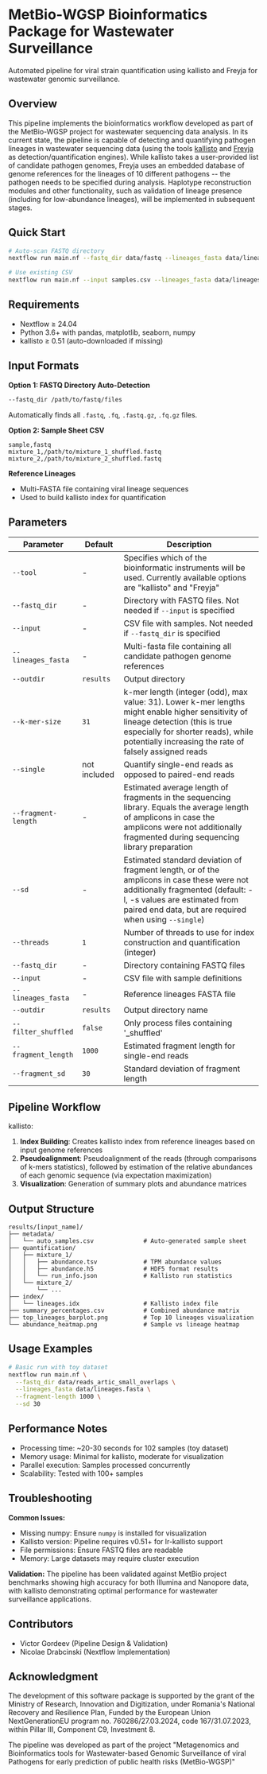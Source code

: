 # MetBio-WGSP Bioinformatics Package for Wastewater Surveillance

Automated pipeline for viral strain quantification using kallisto and Freyja for wastewater genomic surveillance.

## Overview

This pipeline implements the bioinformatics workflow developed as part of the MetBio-WGSP project for wastewater sequencing data analysis. In its current state, the pipeline is capable of detecting and quantifying pathogen lineages in wastewater sequencing data (using the tools [kallisto](https://github.com/pachterlab/kallisto) and [Freyja](https://github.com/andersen-lab/Freyja) as detection/quantification engines). While kallisto takes a user-provided list of candidate pathogen genomes, Freyja uses an embedded database of genome references for the lineages of 10 different pathogens -- the pathogen needs to be specified during analysis. Haplotype reconstruction modules and other functionality, such as validation of lineage presence (including for low-abundance lineages), will be implemented in subsequent stages.

## Quick Start

```bash
# Auto-scan FASTQ directory
nextflow run main.nf --fastq_dir data/fastq --lineages_fasta data/lineages.fasta

# Use existing CSV
nextflow run main.nf --input samples.csv --lineages_fasta data/lineages.fasta
```

## Requirements

- Nextflow ≥ 24.04
- Python 3.6+ with pandas, matplotlib, seaborn, numpy
- kallisto ≥ 0.51 (auto-downloaded if missing)

## Input Formats

**Option 1: FASTQ Directory Auto-Detection**
```bash
--fastq_dir /path/to/fastq/files
```
Automatically finds all `.fastq`, `.fq`, `.fastq.gz`, `.fq.gz` files.

**Option 2: Sample Sheet CSV**
```csv
sample,fastq
mixture_1,/path/to/mixture_1_shuffled.fastq
mixture_2,/path/to/mixture_2_shuffled.fastq
```

**Reference Lineages**
- Multi-FASTA file containing viral lineage sequences
- Used to build kallisto index for quantification

## Parameters

| Parameter | Default | Description |
|-----------|---------|-------------|
| `--tool` | - | Specifies which of the bioinformatic instruments will be used. Currently available options are "kallisto" and "Freyja" |
| `--fastq_dir` | - | Directory with FASTQ files. Not needed if `--input` is specified |
| `--input` | - | CSV file with samples. Not needed if `--fastq_dir` is specified |
| `--lineages_fasta` | - | Multi-fasta file containing all candidate pathogen genome references |
| `--outdir` | `results` | Output directory |
| `--k-mer-size` | `31` | k-mer length (integer (odd), max value: 31). Lower k-mer lengths might enable higher sensitivity of lineage detection (this is true especially for shorter reads), while potentially increasing the rate of falsely assigned reads |
| `--single` | not included | Quantify single-end reads as opposed to paired-end reads |
| `--fragment-length` | - | Estimated average length of fragments in the sequencing library. Equals the average length of amplicons in case the amplicons were not additionally fragmented during sequencing library preparation |
| `--sd` | - | Estimated standard deviation of fragment length, or of the amplicons in case these were not additionally fragmented (default: -l, -s values are estimated from paired end data, but are required when using `--single`) |
| `--threads` | `1` | Number of threads to use for index construction and quantification (integer) |
| `--fastq_dir` | - | Directory containing FASTQ files |
| `--input` | - | CSV file with sample definitions |
| `--lineages_fasta` | - | Reference lineages FASTA file |
| `--outdir` | `results` | Output directory name |
| `--filter_shuffled` | `false` | Only process files containing '_shuffled' |
| `--fragment_length` | `1000` | Estimated fragment length for single-end reads |
| `--fragment_sd` | `30` | Standard deviation of fragment length |

## Pipeline Workflow

kallisto:

1. **Index Building**: Creates kallisto index from reference lineages based on input genome references
2. **Pseudoalignment**: Pseudoalignment of the reads (through comparisons of k-mers statistics), followed by estimation of the relative abundances of each genomic sequence (via expectation maximization)
3. **Visualization**: Generation of summary plots and abundance matrices

## Output Structure

```
results/[input_name]/
├── metadata/
│   └── auto_samples.csv              # Auto-generated sample sheet
├── quantification/
│   ├── mixture_1/
│   │   ├── abundance.tsv             # TPM abundance values
│   │   ├── abundance.h5              # HDF5 format results
│   │   └── run_info.json             # Kallisto run statistics
│   └── mixture_2/
│       └── ...
├── index/
│   └── lineages.idx                  # Kallisto index file
├── summary_percentages.csv           # Combined abundance matrix
├── top_lineages_barplot.png          # Top 10 lineages visualization
└── abundance_heatmap.png             # Sample vs lineage heatmap
```

## Usage Examples

```bash
# Basic run with toy dataset
nextflow run main.nf \
  --fastq_dir data/reads_artic_small_overlaps \
  --lineages_fasta data/lineages.fasta \
  --fragment-length 1000 \
  --sd 30
```

## Performance Notes

- Processing time: ~20-30 seconds for 102 samples (toy dataset)
- Memory usage: Minimal for kallisto, moderate for visualization
- Parallel execution: Samples processed concurrently
- Scalability: Tested with 100+ samples

## Troubleshooting

**Common Issues:**
- Missing numpy: Ensure `numpy` is installed for visualization
- Kallisto version: Pipeline requires v0.51+ for lr-kallisto support
- File permissions: Ensure FASTQ files are readable
- Memory: Large datasets may require cluster execution

**Validation:**
The pipeline has been validated against MetBio project benchmarks showing high accuracy for both Illumina and Nanopore data, with kallisto demonstrating optimal performance for wastewater surveillance applications.

## Contributors

- Victor Gordeev (Pipeline Design & Validation)
- Nicolae Drabcinski (Nextflow Implementation)

## Acknowledgment

The development of this software package is supported by the grant of the Ministry of Research, Innovation and Digitization, under Romania's National Recovery and Resilience Plan, Funded by the European Union NextGenerationEU program no. 760286/27.03.2024, code 167/31.07.2023, within Pillar III, Component C9, Investment 8.

The pipeline was developed as part of the project "Metagenomics and Bioinformatics tools for Wastewater-based Genomic Surveillance of viral Pathogens for early prediction of public health risks (MetBio-WGSP)"
